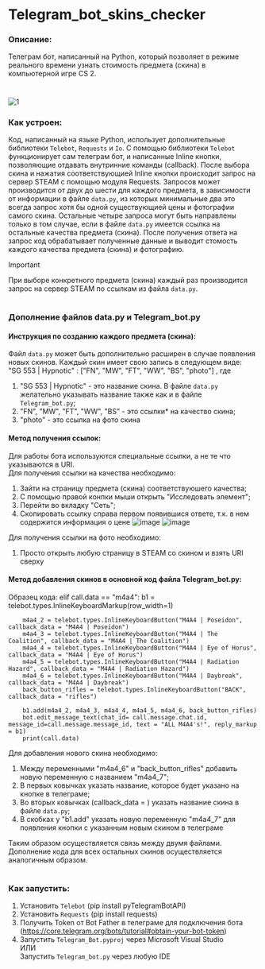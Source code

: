 # Telegram_bot_skins_checker

### Описание:
Телеграм бот, написанный на Python, который позволяет в режиме реального времени узнать стоимость предмета (скина) в компьютерной игре CS 2.
#

![1](https://github.com/user-attachments/assets/b1ba7643-e195-4410-a9c1-f9d130d573f5)


### Как устроен:
Код, написанный на языке Python, использует дополнительные библиотеки `Telebot`, `Requests` и `Io`. С помощью библиотеки `Telebot` функционирует сам телеграм бот, и написанные Inline кнопки, позволяющие отдавать внутринние команды (callback). После выбора скина и нажатия соответствующией Inline кнопки происходит запрос на сервер STEAM с помощью модуля Requests. Запросов может производится от двух до шести для каждого предмета, в зависимости от информации в файле `data.py`, из которых минимальные два это всегда запрос хотя бы одной существующией цены и фотографии самого скина. Остальные четыре запроса могут быть направлены только в том случае, если в файле `data.py` имеется ссылка на остальные качества предмета (скина). После получения ответа на запрос код обрабатывает полученные данные и выводит стомость каждого качества предмета (скина) и фотографию.  
> [!IMPORTANT]
> При выборе конкретного предмета (скина) каждый раз производится запрос на сервер STEAM по ссылкам из файла `data.py`.
#

### Дополнение файлов data.py и Telegram_bot.py
#### Инструкция по созданию каждого предмета (скина): #
Файл `data.py` может быть дополнительно расширен в случае появления новых скинов. Каждый скин имеет свою запись в следующем виде:  
"SG 553 | Hypnotic" : ["FN", "MW", "FT", "WW", "BS", "photo"]   , где
1. "SG 553 | Hypnotic" - это название скина. В файле `data.py` желательно указывать название также как и в файле `Telegram_bot.py`;
2. "FN", "MW", "FT", "WW", "BS" - это ссылки* на качество скина;
3. "photo" - это ссылка на фото скина
#### Метод получения ссылок: #
Для работы бота используются специальные ссылки, а не те что указываются в URI.  
Для получения ссылки на качества необходимо:
1. Зайти на страницу предмета (скина) соответствуюшего качества;
2. С помощью правой конпки мыши открыть "Исследовать элемент";
3. Перейти во вкладку "Сеть";
4. Скопировать ссылку справа первом появившися ответе, т.к. в нем содержится информация о цене
![image](https://github.com/user-attachments/assets/954732a9-fb27-4ee1-9609-c9194348cfa6)
![image](https://github.com/user-attachments/assets/4bc28d78-7c11-4a23-bc6a-8164a6b2e373)  

Для получения ссылки на фото необходимо:
1. Просто открыть любую страницу в STEAM со скином и взять URI сверху
#### Метод добавления скинов в основной код файла Telegram_bot.py: #
Образец кода:
    elif call.data == "m4a4":
        b1 = telebot.types.InlineKeyboardMarkup(row_width=1)

        m4a4_2 = telebot.types.InlineKeyboardButton("M4A4 | Poseidon", callback_data = "M4A4 | Poseidon")
        m4a4_3 = telebot.types.InlineKeyboardButton("M4A4 | The Coalition", callback_data = "M4A4 | The Coalition")
        m4a4_4 = telebot.types.InlineKeyboardButton("M4A4 | Eye of Horus", callback_data = "M4A4 | Eye of Horus")
        m4a4_5 = telebot.types.InlineKeyboardButton("M4A4 | Radiation Hazard", callback_data = "M4A4 | Radiation Hazard")
        m4a4_6 = telebot.types.InlineKeyboardButton("M4A4 | Daybreak", callback_data = "M4A4 | Daybreak")
        back_button_rifles = telebot.types.InlineKeyboardButton("BACK", callback_data = "rifles")

        b1.add(m4a4_2, m4a4_3, m4a4_4, m4a4_5, m4a4_6, back_button_rifles)
        bot.edit_message_text(chat_id= call.message.chat.id, message_id=call.message.message_id, text = "ALL M4A4's!", reply_markup = b1)
        print(call.data)

Для добавления нового скина необходимо:
1. Между переменными "m4a4_6" и "back_button_rifles" добавить новую переменную с названием "m4a4_7";
2. В первых ковычках указать название, которое будет указано на кнопке в телеграме;
3. Во вторых ковычках (callback_data = ) указать название скина в файле `data.py`;
4. В скобках у "b1.add" указать новую переменную "m4a4_7" для появления кнопки с указанным новым скином в телеграме  

Таким образом осуществляется связь между двумя файлами. Дополнение кода для всех остальных скинов осуществляется аналогичным образом.
#


### Как запустить:
1. Установить `Telebot` (pip install pyTelegramBotAPI)  
2. Установить `Requests` (pip install requests)  
3. Получить Token от Bot Father в телеграме для подключения бота (https://core.telegram.org/bots/tutorial#obtain-your-bot-token)
4. Запустить `Telegram_Bot.pyproj` через Microsoft Visual Studio  
ИЛИ  
Запустить `Telegram_bot.py` через любую IDE
#
